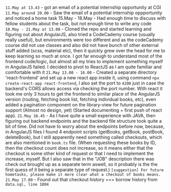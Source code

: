 `11.May at 13.43` - got an email of a potential internship opportunity at CGI
`11.May around 20.00` - Saw the email of a potential internship oppportunity and noticed a home task
15.May - 18.May - Had enough time to discuss with fellow students about the task, but not enough time to write any code
`18.May - 21.May at 13.00` - Cloned the repo and started learning and figuring out about AngularJS, also tried a CodeCademy course (usually really useful), but environments were too different and as the codeCademy course did not use classes and also did not have bunch of other external stuff added (scss, material etc), then it quickly grew over the head for me to keep learning so much at once. I got far enough to understand most of the frontend code/logic, but almost all my tries to implement something myself in AngularJS failed. I decided to pivot to ReactJS as I am quite familiar and comfortable with it
`21.May 13.00 - 16.00` - Created a separate directory 'react-frontend' and set up a new react app inside it, using command `npx create-react-app react-frontend`, I also set the port to `4200` just in case the backend's CORS allows access via checking the port number. With react it took me only 3 hours to get the frontend to similar place of the AngularJS version (routing, fetching book list, fetching individual books, etc), even added a pagination component on the library-view for future pagination support (Almost no design, yet) (Started documenting + first push of react app).
`21.May 16.45` - As I have quite a small experience with JAVA, then figuring out backend endpoints and the backend file structure took quite a bit of time. Did not have to worry about the endpoints before now, because, in AngularJS files I found 4 endpoint scripts (getBooks, getBook, postBook, deleteBook), but I still apparently need something called checkouts, which are also mentioned in `book.ts` file. (When requesting these books by ID, then the checkout count does not increase, so it means either that the checkout is some other kind of request or that I need to implement the increase, myself. But I also saw that in the "JOB" description there was check out brought up as a separate term aswell, so it probably is the the first quess of it being a separate type of request.) `[suggestion] For future hometasks, please make it more clear what a checkout of books means. `
`21.May 17.00` - Found out that checkout history === borrow history from `data.sql, line 1004`